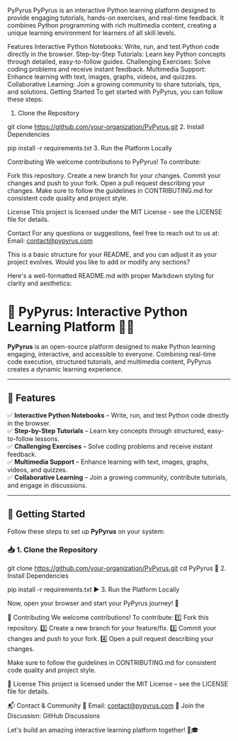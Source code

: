 PyPyrus
PyPyrus is an interactive Python learning platform designed to provide engaging tutorials, hands-on exercises, and real-time feedback. It combines Python programming with rich multimedia content, creating a unique learning environment for learners of all skill levels.

Features
Interactive Python Notebooks: Write, run, and test Python code directly in the browser.
Step-by-Step Tutorials: Learn key Python concepts through detailed, easy-to-follow guides.
Challenging Exercises: Solve coding problems and receive instant feedback.
Multimedia Support: Enhance learning with text, images, graphs, videos, and quizzes.
Collaborative Learning: Join a growing community to share tutorials, tips, and solutions.
Getting Started
To get started with PyPyrus, you can follow these steps:

1. Clone the Repository

git clone https://github.com/your-organization/PyPyrus.git
2. Install Dependencies

pip install -r requirements.txt
3. Run the Platform Locally


Contributing
We welcome contributions to PyPyrus! To contribute:

Fork this repository.
Create a new branch for your changes.
Commit your changes and push to your fork.
Open a pull request describing your changes.
Make sure to follow the guidelines in CONTRIBUTING.md for consistent code quality and project style.

License
This project is licensed under the MIT License - see the LICENSE file for details.

Contact
For any questions or suggestions, feel free to reach out to us at:
Email: contact@pypyrus.com

This is a basic structure for your README, and you can adjust it as your project evolves. Would you like to add or modify any sections?


Here's a well-formatted README.md with proper Markdown styling for clarity and aesthetics:

# 🚀 **PyPyrus: Interactive Python Learning Platform** 🐍📜  

**PyPyrus** is an open-source platform designed to make Python learning engaging, interactive, and accessible to everyone. Combining real-time code execution, structured tutorials, and multimedia content, PyPyrus creates a dynamic learning experience.  

---

## 🌟 **Features**
✅ **Interactive Python Notebooks** – Write, run, and test Python code directly in the browser.  
✅ **Step-by-Step Tutorials** – Learn key concepts through structured, easy-to-follow lessons.  
✅ **Challenging Exercises** – Solve coding problems and receive instant feedback.  
✅ **Multimedia Support** – Enhance learning with text, images, graphs, videos, and quizzes.  
✅ **Collaborative Learning** – Join a growing community, contribute tutorials, and engage in discussions.  

---

## 🚀 **Getting Started**  

Follow these steps to set up **PyPyrus** on your system:  

### 📥 **1. Clone the Repository**

git clone https://github.com/your-organization/PyPyrus.git
cd PyPyrus
🔧 2. Install Dependencies

pip install -r requirements.txt
▶️ 3. Run the Platform Locally

Now, open your browser and start your PyPyrus journey! 🚀

🤝 Contributing
We welcome contributions! To contribute:
1️⃣ Fork this repository.
2️⃣ Create a new branch for your feature/fix.
3️⃣ Commit your changes and push to your fork.
4️⃣ Open a pull request describing your changes.

Make sure to follow the guidelines in CONTRIBUTING.md for consistent code quality and project style.

📜 License
This project is licensed under the MIT License – see the LICENSE file for details.

📬 Contact & Community
💌 Email: contact@pypyrus.com
💬 Join the Discussion: GitHub Discussions

Let's build an amazing interactive learning platform together! 🚀🎓
